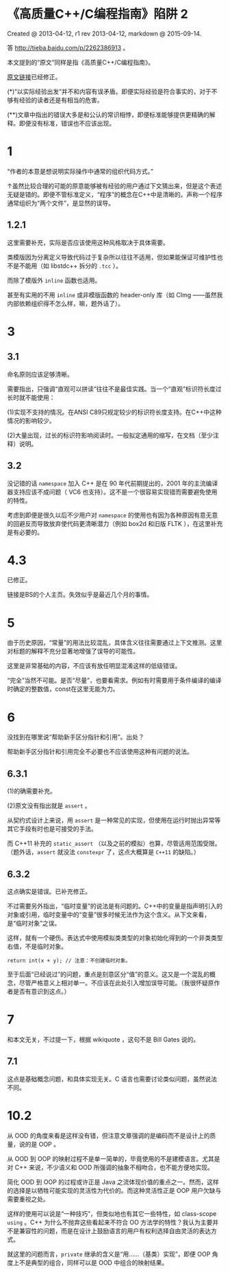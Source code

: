 ﻿# 《高质量C++/C编程指南》陷阱 2

Created @ 2013-04-12, r1 rev 2013-04-12, markdown @ 2015-09-14.

答 http://tieba.baidu.com/p/2262386913 。

本文提到的“原文”同样是指《高质量C++/C编程指南》。

[原文链接](http://oss.org.cn/man/develop/c&c++/c/c.htm#_Toc520633988)已经修正。

(\*)“以实际经验出发”并不和内容有误矛盾。即便实际经验是符合事实的，对于不够有经验的读者还是有相当的危害。

(\*\*)文章中指出的错误大多是和公认的常识相悖，即便标准能够提供更精确的解释。即便没有标准，错误也不应该出现。

# 1

“作者的本意是想说明实际操作中通常的组织代码方式。”

↑虽然比较合理的可能的原意能够被有经验的用户通过下文猜出来，但是这个表述无疑是错的。即便不管标准定义，“程序”的概念在C++中是清晰的。声称一个程序通常组织为“两个文件”，是显然的误导。

## 1.2.1

这里需要补充，实际是否应该使用这种风格取决于具体需要。

类模版因为分离定义导致代码过于复杂所以往往不适用，但如果能保证可维护性也不是不能用（如 libstdc++ 拆分的 `.tcc` ）。

而除了模版外 `inline` 函数也适用。

甚至有实用的不用 `inline` 或非模版函数的 header-only 库（如 CImg ——虽然我内部依赖组织得不怎么样，嘛，题外话了）。

# 3

## 3.1

命名原则应该足够清晰。

需要指出，只强调“直观可以拼读”往往不是最佳实践。当一个“直观”标识符长度过长时就不能使用：

(1)实现不支持的情况。在ANSI C89只规定较少的标识符长度支持。在C++中这种情况的影响较少。

(2)大量出现，过长的标识符影响阅读时。一般拟定通用的缩写，在文档（至少注释）说明。

## 3.2

没记错的话 `namespace` 加入 C++ 是在 90 年代前期提出的，2001 年的主流编译器支持应该不成问题（ VC6 也支持）。这不是一个很容易实现错而需要避免使用的特性。

考虑到即便是很久以后不少用户对 `namespace` 的使用也有因为各种原因有意无意的回避反而导致放弃使代码更清晰潜力（例如 box2d 和旧版 FLTK ），在这里补充是有必要的。

# 4.3

已修正。

链接是BS的个人主页。失效似乎是最近几个月的事情。

# 5

由于历史原因，“常量”的用法比较混乱，具体含义往往需要通过上下文推测。这里对标题的解释不充分显著地增强了误导的可能性。

这里是非常基础的内容，不应该有放任明显混淆这样的低级错误。

“完全”当然不可能。是否“尽量”，也要看需求。例如有时需要用于条件编译的编译时确定的整数值，const在这里无能为力。

# 6

没找到在哪里说“帮助新手区分指针和引用”。出处？

帮助新手区分指针和引用完全不必要也不应该使用这种有问题的说法。

## 6.3.1

(1)的确需要补充。

(2)原文没有指出就是 `assert` 。

从契约式设计上来说，用 `assert` 是一种常见的实现，但使用在运行时抛出异常等其它手段有时也是可接受的手法。

而 C++11 补充的 `static_assert` （以及之前的模拟）也算，尽管适用范围受限。（题外话，`assert` 就没法 `constexpr` 了，这点大概算是 `C++11` 的缺陷。）

## 6.3.2

这点确实是错误。已补充修正。

不过需要另外指出，“临时变量”的说法是有问题的。C++中的变量是指声明引入的对象或引用，临时变量中的“变量”很多时候无法作为这个含义。从下文来看，是“临时对象”之误。

这样，就有一个硬伤。表达式中使用模拟类类型的对象初始化得到的一个非类类型右值，不是临时对象。

```
return int(x + y); // 注意：不创建临时对象。
```

至于后面“已经说过”的问题，重点是刻意区分“值”的意义。这又是一个混乱的概念，尽管严格意义上相对单一。不应该在此处引入增加误导可能。（我很怀疑原作者是否有意识到这点。）

# 7

和本文无关，不过提一下，根据 wikiquote ，这句不是 Bill Gates 说的。

## 7.1

这点是基础概念问题，和具体实现无关。C 语言也需要讨论类似问题，虽然说法不同。

# 10.2

从 OOD 的角度来看是这样没有错，但注意文章强调的是编码而不是设计上的质量，说的是 OOP 。

从 OOD 到 OOP 的映射过程不是单一简单的，毕竟使用的不是建模语言。尤其是对 C++ 来说，不少语义和 OOD 所强调的抽象不相吻合，也不能方便地实现。

简化 OOD 到 OOP 的过程或许正是 Java 之流体现价值的重点之一。然而，这样的选择是以牺牲可能实现的灵活性为代价的。而这种灵活性正是 OOP 用户欠缺与需要重视之处。

这样的使用可以说是“一种技巧”，但类似地也有其它一些特性，如 class-scope `using` 。C++ 为什么不抛弃这些看起来不符合 OO 方法学的特性？我认为主要并不是兼容性的问题，而是在设计上鼓励语言的用户有权利选择自由灵活的表达方式。

就这里的问题而言，`private` 继承的含义是“用……（基类）实现”，即便 OOP 角度上不是典型的组合，同样可以是 OOD 中组合的映射结果。

